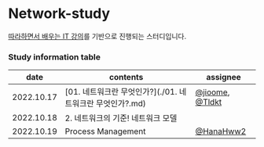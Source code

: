 # Network-study
[따라하면서 배우는 IT 강의](https://www.youtube.com/playlist?list=PL0d8NnikouEWcF1jJueLdjRIC4HsUlULi)를 기반으로 진행되는 스터디입니다.


### Study information table
date|contents|assignee
--|--|--
2022.10.17|[01. 네트워크란 무엇인가?](./01. 네트워크란 무엇인가?.md)| [@jioome](https://github.com/jioome), [@Tldkt](https://github.com/Tldkt)
2022.10.18|2. 네트워크의 기준! 네트워크 모델|
2022.10.19|Process Management|[@HanaHww2](https://github.com/HanaHww2)
